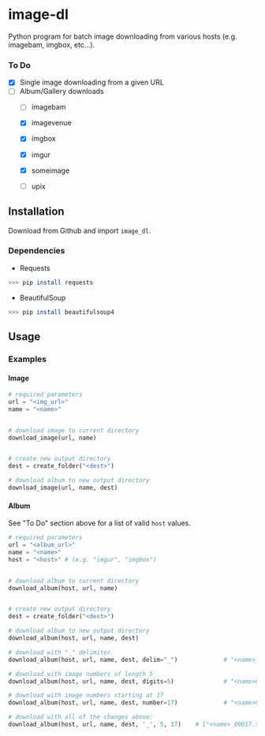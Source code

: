 # image-dl
Python program for batch image downloading from various hosts (e.g. imagebam, imgbox, etc...).

### To Do
* [x] Single image downloading from a given URL
* [ ] Album/Gallery downloads
    * [ ] imagebam
    * [x] imagevenue
    * [x] imgbox
    * [x] imgur
    * [x] someimage
    * [ ] upix


## Installation
Download from Github and import `image_dl`.

### Dependencies
- Requests
```sh
>>> pip install requests
```
- BeautifulSoup
```sh
>>> pip install beautifulsoup4
```


## Usage

### Examples

#### Image
```python
# required parameters
url = "<img_url>"
name = "<name>"


# download image to current directory
download_image(url, name)


# create new output directory
dest = create_folder("<dest>")

# download album to new output directory
download_image(url, name, dest)
```

#### Album
See "To Do" section above for a list of valid `host` values.

```python
# required parameters
url = "<album_url>"
name = "<name>"
host = "<host>" # (e.g. "imgur", "imgbox")


# download album to current directory
download_album(host, url, name)


# create new output directory
dest = create_folder("<dest>")

# download album to new output directory
download_album(host, url, name, dest)

# download with "_" delimiter
download_album(host, url, name, dest, delim="_")             # "<name>_001.xxx"

# download with image numbers of length 5
download_album(host, url, name, dest, digits=5)              # "<name>00001.xxx"

# download with image numbers starting at 17
download_album(host, url, name, dest, number=17)             # "<name>017.xxx"

# download with all of the changes above:
download_album(host, url, name, dest, '_', 5, 17)    # ["<name>_00017.xxx", "<name>_00018.xxx", ...]
```
